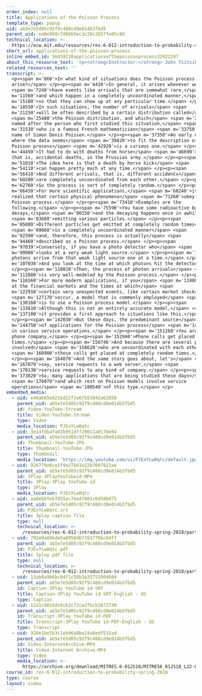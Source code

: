 ```yaml
---
order_index: null
title: Applications of the Poisson Process
template_type: popup
uid: ab5e7e5d05c92f9c488cd9e014b3fbd5
parent_uid: ea0e960c7d6bb5ec3c28c2657fe85c0d
technical_location: >-
  https://ocw.mit.edu/resources/res-6-012-introduction-to-probability-spring-2018/part-iii-random-processes/applications-of-the-poisson-process
short_url: applications-of-the-poisson-process
inline_embed_id: 56459220applicationsofthepoissonprocess32922297
about_this_resource_text: '<p><strong>Instructor:</strong> John Tsitsiklis</p>'
related_resources_text: ''
transcript: >-
  <p><span m='860'>In what kind of situations does the Poisson process
  arise?</span> </p><p><span m='4410'>In general, it arises whenever we</span>
  <span m='7240'>have events like arrivals that are somewhat rare,</span> <span
  m='11560'>and which happen in a completely uncoordinated manner,</span> <span
  m='15180'>so that they can show up at any particular time.</span> </p><p><span
  m='18550'>In such situations, the number of arrivals</span> <span
  m='21250'>will be often described by a certain distribution called</span>
  <span m='25480'>the Poisson distribution, and which</span> <span m='27860'>is
  named after the person who first studied this situation,</span> <span
  m='31530'>who is a famous French mathematician</span> <span m='33750'>by the
  name of Simon Denis Poisson.</span> </p><p><span m='37350'>An early example
  where the data seems</span> <span m='39820'>to fit the description of the
  Poisson process</span> <span m='42920'>is a curious one.</span> </p><p><span
  m='44450'>It had to do with deaths from horse</span> <span m='46690'>kicks,
  that is, accidental deaths, in the Prussian army.</span> </p><p><span
  m='51010'>The idea here is that a death by horse kick</span> <span
  m='54110'>can happen pretty much at any time.</span> </p><p><span
  m='56410'>And different arrivals, that is, different accidents</span> <span
  m='60200'>are completely uncoordinated from each other.</span> </p><p><span
  m='62760'>So the process is sort of completely random.</span> </p><p><span
  m='66450'>For more scientific applications,</span> <span m='68240'>it was
  realized that certain physical phenomena</span> <span m='71260'>obey the
  Poisson process.</span> </p><p><span m='73410'>Examples are the
  following.</span> </p><p><span m='75590'>You have some radioactive body which
  decays,</span> <span m='80150'>and the decaying happens once in awhile,</span>
  <span m='83660'>emitting various particles.</span> </p><p><span
  m='85880'>Different particles get emitted at completely random times</span>
  <span m='89860'>in a completely uncoordinated manner</span> <span
  m='92390'>and, therefore, this process is actually</span> <span
  m='94460'>described as a Poisson process.</span> </p><p><span
  m='97039'>Conversely, if you have a photo detector who</span> <span
  m='99900'>looks at a very weak light source.</span> </p><p><span m='102710'>So
  photons arrive from that weak light source one at a time.</span> </p><p><span
  m='107030'>And you look at the time at which photons hit the detector.</span>
  </p><p><span m='110810'>Then, the process of photon arrivals</span> <span
  m='112880'>is very well-modeled by the Poisson process.</span> </p><p><span
  m='116560'>For more modern applications, if you</span> <span m='119800'>look
  at the financial markets and the times at which</span> <span
  m='122910'>certain very unexpected events, like certain market shocks,</span>
  <span m='127170'>occur, a model that is commonly employed</span> <span
  m='130160'>is to use a Poisson process model.</span> </p><p><span
  m='133610'>Although this is not an entirely accurate model,</span> <span
  m='137100'>it provides a first approach to situations like this.</span>
  </p><p><span m='142030'>But these days, the predominant source</span> <span
  m='144750'>of applications for the Poisson process</span> <span m='147930'>is
  in various service operations.</span> </p><p><span m='151260'>You are the
  phone company.</span> </p><p><span m='152940'>Phone calls get placed at random
  times.</span> </p><p><span m='156746'>And because there are several people
  involved</span> <span m='158620'>who are uncoordinated with each other,</span>
  <span m='160900'>those calls get placed at completely random times.</span>
  </p><p><span m='164870'>And the same story goes about, let's</span> <span
  m='167079'>say, service requests to a web server,</span> <span
  m='170130'>service requests to any kind of company.</span> </p><p><span
  m='173020'>So, many applications that are being studied these days</span>
  <span m='176079'>and which rest on Poisson models involve service
  operations</span> <span m='180540'>of this type.</span> </p>
embedded_media:
  - uid: e49a665e821bd22f2e67b53842a62058
    parent_uid: ab5e7e5d05c92f9c488cd9e014b3fbd5
    id: Video-YouTube-Stream
    title: Video-YouTube-Stream
    type: Video
    media_location: PJExYLw0qtc
  - uid: 3e14fdbafad2b951dff29011a017be84
    parent_uid: ab5e7e5d05c92f9c488cd9e014b3fbd5
    id: Thumbnail-YouTube-JPG
    title: Thumbnail-YouTube-JPG
    type: Thumbnail
    media_location: 'https://img.youtube.com/vi/PJExYLw0qtc/default.jpg'
  - uid: 926779e6ce1f9a27b61e22b7007823ae
    parent_uid: ab5e7e5d05c92f9c488cd9e014b3fbd5
    id: 3Play-3PlayYouTubeid-MP4
    title: 3Play-3Play YouTube id
    type: 3Play
    media_location: PJExYLw0qtc
  - uid: aa0ebbfeb7855ec74a47001c6d58bd75
    parent_uid: ab5e7e5d05c92f9c488cd9e014b3fbd5
    id: PJExYLw0qtc.srt
    title: 3play caption file
    type: null
    technical_location: >-
      /resources/res-6-012-introduction-to-probability-spring-2018/part-iii-random-processes/applications-of-the-poisson-process/PJExYLw0qtc.srt
  - uid: 792e0a09bdeba0958db7393776bc64ff
    parent_uid: ab5e7e5d05c92f9c488cd9e014b3fbd5
    id: PJExYLw0qtc.pdf
    title: 3play pdf file
    type: null
    technical_location: >-
      /resources/res-6-012-introduction-to-probability-spring-2018/part-iii-random-processes/applications-of-the-poisson-process/PJExYLw0qtc.pdf
  - uid: 13ab8a9b6bc04f1c58b3a33752904604
    parent_uid: ab5e7e5d05c92f9c488cd9e014b3fbd5
    id: Caption-3Play YouTube id-SRT
    title: Caption-3Play YouTube id-SRT-English - US
    type: Caption
  - uid: 11d1c9016dc6c62c72ce2fbcb2873730
    parent_uid: ab5e7e5d05c92f9c488cd9e014b3fbd5
    id: Transcript-3Play YouTube id-PDF
    title: Transcript-3Play YouTube id-PDF-English - US
    type: Transcript
  - uid: 928e1be1b3c1eb96a8be24a8edf531ad
    parent_uid: ab5e7e5d05c92f9c488cd9e014b3fbd5
    id: Video-InternetArchive-MP4
    title: Video-Internet Archive-MP4
    type: Video
    media_location: >-
      https://archive.org/download/MITRES.6-012S18/MITRES6_012S18_L22-03_300k.mp4
course_id: res-6-012-introduction-to-probability-spring-2018
type: course
layout: video
---
```

